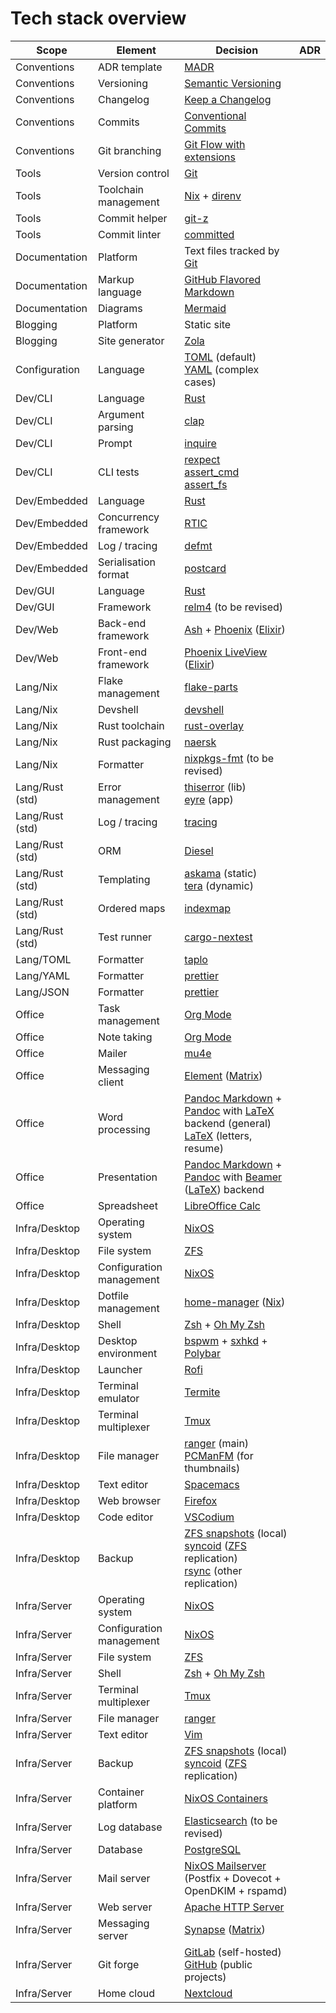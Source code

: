 # Tech stack overview

| Scope           | Element                  | Decision                                                                                 | ADR |
| --------------- | ------------------------ | ---------------------------------------------------------------------------------------- | --- |
| Conventions     | ADR template             | [MADR]                                                                                   |     |
| Conventions     | Versioning               | [Semantic Versioning]                                                                    |     |
| Conventions     | Changelog                | [Keep a Changelog]                                                                       |     |
| Conventions     | Commits                  | [Conventional Commits]                                                                   |     |
| Conventions     | Git branching            | [Git Flow with extensions]                                                               |     |
| Tools           | Version control          | [Git]                                                                                    |     |
| Tools           | Toolchain management     | [Nix] + [direnv]                                                                         |     |
| Tools           | Commit helper            | [git-z]                                                                                  |     |
| Tools           | Commit linter            | [committed]                                                                              |     |
| Documentation   | Platform                 | Text files tracked by [Git]                                                              |     |
| Documentation   | Markup language          | [GitHub Flavored Markdown]                                                               |     |
| Documentation   | Diagrams                 | [Mermaid]                                                                                |     |
| Blogging        | Platform                 | Static site                                                                              |     |
| Blogging        | Site generator           | [Zola]                                                                                   |     |
| Configuration   | Language                 | [TOML] (default)<br>[YAML] (complex cases)                                               |     |
| Dev/CLI         | Language                 | [Rust]                                                                                   |     |
| Dev/CLI         | Argument parsing         | [clap]                                                                                   |     |
| Dev/CLI         | Prompt                   | [inquire]                                                                                |     |
| Dev/CLI         | CLI tests                | [rexpect]<br>[assert_cmd]<br>[assert_fs]                                                 |     |
| Dev/Embedded    | Language                 | [Rust]                                                                                   |     |
| Dev/Embedded    | Concurrency framework    | [RTIC]                                                                                   |     |
| Dev/Embedded    | Log / tracing            | [defmt]                                                                                  |     |
| Dev/Embedded    | Serialisation format     | [postcard]                                                                               |     |
| Dev/GUI         | Language                 | [Rust]                                                                                   |     |
| Dev/GUI         | Framework                | [relm4] (to be revised)                                                                  |     |
| Dev/Web         | Back-end framework       | [Ash] + [Phoenix] ([Elixir])                                                             |     |
| Dev/Web         | Front-end framework      | [Phoenix LiveView] ([Elixir])                                                            |     |
| Lang/Nix        | Flake management         | [flake-parts]                                                                            |     |
| Lang/Nix        | Devshell                 | [devshell]                                                                               |     |
| Lang/Nix        | Rust toolchain           | [rust-overlay]                                                                           |     |
| Lang/Nix        | Rust packaging           | [naersk]                                                                                 |     |
| Lang/Nix        | Formatter                | [nixpkgs-fmt] (to be revised)                                                            |     |
| Lang/Rust (std) | Error management         | [thiserror] (lib)<br>[eyre] (app)                                                        |     |
| Lang/Rust (std) | Log / tracing            | [tracing]                                                                                |     |
| Lang/Rust (std) | ORM                      | [Diesel]                                                                                 |     |
| Lang/Rust (std) | Templating               | [askama] (static)<br>[tera] (dynamic)                                                    |     |
| Lang/Rust (std) | Ordered maps             | [indexmap]                                                                               |     |
| Lang/Rust (std) | Test runner              | [cargo-nextest]                                                                          |     |
| Lang/TOML       | Formatter                | [taplo]                                                                                  |     |
| Lang/YAML       | Formatter                | [prettier]                                                                               |     |
| Lang/JSON       | Formatter                | [prettier]                                                                               |     |
| Office          | Task management          | [Org Mode]                                                                               |     |
| Office          | Note taking              | [Org Mode]                                                                               |     |
| Office          | Mailer                   | [mu4e]                                                                                   |     |
| Office          | Messaging client         | [Element] ([Matrix])                                                                     |     |
| Office          | Word processing          | [Pandoc Markdown] + [Pandoc] with [LaTeX] backend (general)<br>[LaTeX] (letters, resume) |     |
| Office          | Presentation             | [Pandoc Markdown] + [Pandoc] with [Beamer] ([LaTeX]) backend                             |     |
| Office          | Spreadsheet              | [LibreOffice Calc]                                                                       |     |
| Infra/Desktop   | Operating system         | [NixOS]                                                                                  |     |
| Infra/Desktop   | File system              | [ZFS]                                                                                    |     |
| Infra/Desktop   | Configuration management | [NixOS]                                                                                  |     |
| Infra/Desktop   | Dotfile management       | [home-manager] ([Nix])                                                                   |     |
| Infra/Desktop   | Shell                    | [Zsh] + [Oh My Zsh]                                                                      |     |
| Infra/Desktop   | Desktop environment      | [bspwm] + [sxhkd] + [Polybar]                                                            |     |
| Infra/Desktop   | Launcher                 | [Rofi]                                                                                   |     |
| Infra/Desktop   | Terminal emulator        | [Termite]                                                                                |     |
| Infra/Desktop   | Terminal multiplexer     | [Tmux]                                                                                   |     |
| Infra/Desktop   | File manager             | [ranger] (main)<br>[PCManFM] (for thumbnails)                                            |     |
| Infra/Desktop   | Text editor              | [Spacemacs]                                                                              |     |
| Infra/Desktop   | Web browser              | [Firefox]                                                                                |     |
| Infra/Desktop   | Code editor              | [VSCodium]                                                                               |     |
| Infra/Desktop   | Backup                   | [ZFS snapshots] (local)<br>[syncoid] ([ZFS] replication)<br>[rsync] (other replication)  |     |
| Infra/Server    | Operating system         | [NixOS]                                                                                  |     |
| Infra/Server    | Configuration management | [NixOS]                                                                                  |     |
| Infra/Server    | File system              | [ZFS]                                                                                    |     |
| Infra/Server    | Shell                    | [Zsh] + [Oh My Zsh]                                                                      |     |
| Infra/Server    | Terminal multiplexer     | [Tmux]                                                                                   |     |
| Infra/Server    | File manager             | [ranger]                                                                                 |     |
| Infra/Server    | Text editor              | [Vim]                                                                                    |     |
| Infra/Server    | Backup                   | [ZFS snapshots] (local)<br>[syncoid] ([ZFS] replication)                                 |     |
| Infra/Server    | Container platform       | [NixOS Containers]                                                                       |     |
| Infra/Server    | Log database             | [Elasticsearch] (to be revised)                                                          |     |
| Infra/Server    | Database                 | [PostgreSQL]                                                                             |     |
| Infra/Server    | Mail server              | [NixOS Mailserver] (Postfix + Dovecot + OpenDKIM + rspamd)                               |     |
| Infra/Server    | Web server               | [Apache HTTP Server]                                                                     |     |
| Infra/Server    | Messaging server         | [Synapse] ([Matrix])                                                                     |     |
| Infra/Server    | Git forge                | [GitLab] (self-hosted)<br>[GitHub] (public projects)                                     |     |
| Infra/Server    | Home cloud               | [Nextcloud]                                                                              |     |

[Apache HTTP Server]: https://httpd.apache.org/
[Ash]: https://www.ash-hq.org/
[Beamer]: https://ctan.org/pkg/beamer
[Conventional Commits]: https://www.conventionalcommits.org/en/v1.0.0/
[Diesel]: https://diesel.rs/
[Elasticsearch]: https://www.elastic.co/elasticsearch
[Element]: https://element.io/
[Elixir]: https://elixir-lang.org/
[Firefox]: https://www.mozilla.org/firefox/new/
[Git Flow with extensions]: https://ejpcmac.net/blog/about-my-git-workflow/#naming-and-flow
[GitHub Flavored Markdown]: https://github.github.com/gfm/
[GitHub]: https://github.com/
[GitLab]: https://about.gitlab.com/
[Git]: https://git-scm.com/
[Keep a Changelog]: https://keepachangelog.com/en/1.1.0/
[LaTeX]: https://www.latex-project.org/
[LibreOffice Calc]: https://www.libreoffice.org/discover/calc/
[MADR]: https://adr.github.io/madr/
[Matrix]: https://matrix.org/
[Mermaid]: https://mermaid.js.org/
[Nextcloud]: https://nextcloud.com/
[NixOS Containers]: https://wiki.nixos.org/wiki/NixOS_Containers
[NixOS Mailserver]: https://gitlab.com/simple-nixos-mailserver/nixos-mailserver
[NixOS]: https://nixos.org/
[Nix]: https://nixos.org/
[Oh My Zsh]: https://ohmyz.sh/
[Org Mode]: https://orgmode.org/
[PCManFM]: https://github.com/lxde/pcmanfm
[Pandoc Markdown]: https://pandoc.org/MANUAL.html#pandocs-markdown
[Pandoc]: https://pandoc.org/
[Phoenix LiveView]: https://hexdocs.pm/phoenix_live_view/welcome.html
[Phoenix]: https://phoenixframework.org/
[Polybar]: https://github.com/polybar/polybar
[PostgreSQL]: https://www.postgresql.org/
[RTIC]: https://rtic.rs/2/book/en/
[Rofi]: https://github.com/davatorium/rofi
[Rust]: https://www.rust-lang.org/
[Semantic Versioning]: https://semver.org/
[Spacemacs]: https://www.spacemacs.org/
[Synapse]: https://github.com/element-hq/synapse
[TOML]: https://toml.io/
[Termite]: https://github.com/thestinger/termite
[Tmux]: https://github.com/tmux/tmux/wiki
[VSCodium]: https://vscodium.com/
[Vim]: https://www.vim.org/
[YAML]: https://yaml.org/
[ZFS snapshots]: https://illumos.org/books/zfs-admin/snapshots.html#gbciq
[ZFS]: https://openzfs.org/
[Zola]: https://www.getzola.org/
[Zsh]: https://zsh.org/
[askama]: https://github.com/rinja-rs/askama
[assert_cmd]: https://github.com/assert-rs/assert_cmd
[assert_fs]: https://github.com/assert-rs/assert_cmd
[bspwm]: https://github.com/baskerville/bspwm
[bépo]: https://bepo.fr/wiki/Accueil
[cargo-nextest]: https://nexte.st/
[clap]: https://github.com/clap-rs/clap
[committed]: https://github.com/crate-ci/committed
[defmt]: https://github.com/knurling-rs/defmt
[devshell]: https://github.com/numtide/devshell
[direnv]: https://direnv.net/
[eyre]: https://github.com/eyre-rs/eyre
[flake-parts]: https://github.com/hercules-ci/flake-parts
[git-z]: https://github.com/ejpcmac/git-z
[home-manager]: https://github.com/nix-community/home-manager
[indexmap]: https://github.com/indexmap-rs/indexmap
[inquire]: https://github.com/mikaelmello/inquire
[mu4e]: https://github.com/djcb/mu
[naersk]: https://github.com/nix-community/naersk
[nixpkgs-fmt]: https://github.com/nix-community/nixpkgs-fmt
[postcard]: https://github.com/jamesmunns/postcard
[prettier]: https://prettier.io/
[ranger]: https://ranger.fm/
[relm4]: https://relm4.org/
[rexpect]: https://github.com/rust-cli/rexpect
[rsync]: https://rsync.samba.org/
[rust-overlay]: https://github.com/oxalica/rust-overlay
[sxhkd]: https://github.com/baskerville/sxhkd
[syncoid]: https://github.com/jimsalterjrs/sanoid?tab=readme-ov-file#syncoid
[taplo]: https://taplo.tamasfe.dev/
[tera]: https://github.com/Keats/tera
[thiserror]: https://github.com/dtolnay/thiserror
[tracing]: https://github.com/tokio-rs/tracing
